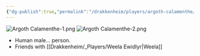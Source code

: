 ```yaml
---
{"dg-publish":true,"permalink":"/drakkenheim/players/argoth-calamenthe/"}
---
```



![Argoth Calamenthe-1.png](/img/user/Attachments/Argoth%20Calamenthe-1.png) ![Argoth Calamenthe-2.png](/img/user/Attachments/Argoth%20Calamenthe-2.png)
- Human male... person.
- Friends with [[Drakkenheim/_Players/Weela Ewidlyr\|Weela]]

